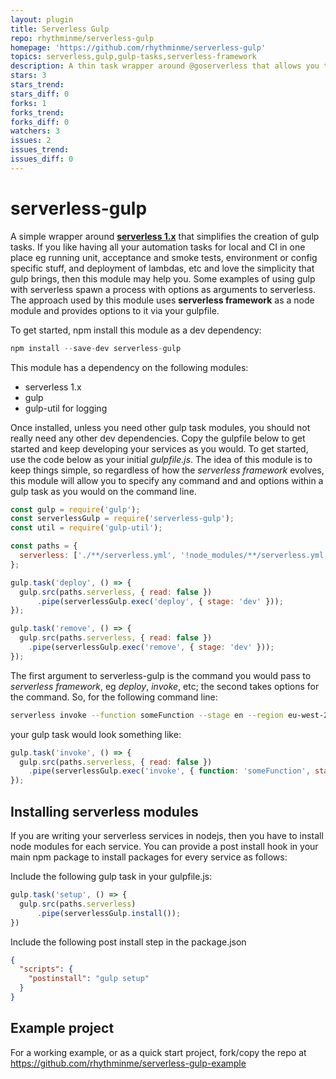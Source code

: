 ```yaml
---
layout: plugin
title: Serverless Gulp
repo: rhythminme/serverless-gulp
homepage: 'https://github.com/rhythminme/serverless-gulp'
topics: serverless,gulp,gulp-tasks,serverless-framework
description: A thin task wrapper around @goserverless that allows you to automate build, test and deploy tasks using gulp
stars: 3
stars_trend: 
stars_diff: 0
forks: 1
forks_trend: 
forks_diff: 0
watchers: 3
issues: 2
issues_trend: 
issues_diff: 0
---
```



# serverless-gulp
A simple wrapper around **[serverless 1.x](https://serverless.com)** that simplifies the creation of gulp tasks. If you like having all your automation tasks for local and CI in one place eg running unit, acceptance and smoke tests, environment or config specific stuff, and deployment of lambdas, etc and love the simplicity that gulp brings, then this module may help you.
Some examples of using gulp with serverless spawn a process with options as arguments to serverless. The approach used by this module uses **serverless framework** as a node module and provides options to it via your gulpfile.

To get started, npm install this module as a dev dependency:

```javascript
npm install --save-dev serverless-gulp
```

This module has a dependency on the following modules:

* serverless 1.x
* gulp
* gulp-util for logging

Once installed, unless you need other gulp task modules, you should not really need any other dev dependencies. Copy the gulpfile below to get started and keep developing your services as you would.
To get started, use the code below as your initial *gulpfile.js*. The idea of this module is to keep things simple, so regardless of how the *serverless framework* evolves, this module will allow you to specify any command and and options within a gulp task as you would on the command line.

```javascript
const gulp = require('gulp');
const serverlessGulp = require('serverless-gulp');
const util = require('gulp-util');

const paths = {
  serverless: ['./**/serverless.yml', '!node_modules/**/serverless.yml']
};

gulp.task('deploy', () => {
  gulp.src(paths.serverless, { read: false })
      .pipe(serverlessGulp.exec('deploy', { stage: 'dev' }));
});

gulp.task('remove', () => {
  gulp.src(paths.serverless, { read: false })
    .pipe(serverlessGulp.exec('remove', { stage: 'dev' }));
});
```

The first argument to serverless-gulp is the command you would pass to *serverless framework*, eg *deploy*, *invoke*, etc; the second takes options for the command. So, for the following command line:

```bash
serverless invoke --function someFunction --stage en --region eu-west-2
```

your gulp task would look something like:

```javascript
gulp.task('invoke', () => {
  gulp.src(paths.serverless, { read: false })
    .pipe(serverlessGulp.exec('invoke', { function: 'someFunction', stage: 'en', region: 'eu-west-1' }));
});
```

## Installing serverless modules
If you are writing your serverless services in nodejs, then you have to install node modules for each service. You can provide a post install hook in your main npm package to install packages for every service as follows:

Include the following gulp task in your gulpfile.js:

```javascript
gulp.task('setup', () => {
  gulp.src(paths.serverless)
      .pipe(serverlessGulp.install());
})
```

Include the following post install step in the package.json

```json
{
  "scripts": {
    "postinstall": "gulp setup"
  }
}
```

## Example project

For a working example, or as a quick start project, fork/copy the repo at https://github.com/rhythminme/serverless-gulp-example
